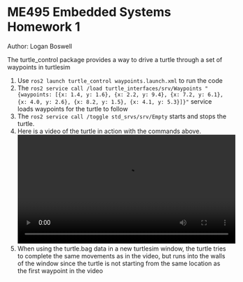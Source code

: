 # ME495 Embedded Systems Homework 1
Author: Logan Boswell

The turtle_control package provides a way to drive a turtle through a set of waypoints in turtlesim

1. Use `ros2 launch turtle_control waypoints.launch.xml` to run the code
2. The `ros2 service call /load turtle_interfaces/srv/Waypoints "{waypoints: [{x: 1.4, y: 1.6}, {x: 2.2, y: 9.4}, {x: 7.2, y: 6.1}, {x: 4.0, y: 2.6}, {x: 8.2, y: 1.5}, {x: 4.1, y: 5.3}]}"` service loads waypoints for the turtle to follow
3. The `ros2 service call /toggle std_srvs/srv/Empty` starts and stops the turtle.
4. Here is a video of the turtle in action with the commands above.
    <video src="https://github-production-user-asset-6210df.s3.amazonaws.com/181179449/374422576-52a0837b-40b9-45f0-9cc7-1165772219bc.webm?X-Amz-Algorithm=AWS4-HMAC-SHA256&X-Amz-Credential=AKIAVCODYLSA53PQK4ZA%2F20241008%2Fus-east-1%2Fs3%2Faws4_request&X-Amz-Date=20241008T054234Z&X-Amz-Expires=300&X-Amz-Signature=fb9ac9109cc3859c179856bb843797555f209bffde03f8358db07b37be83afc4&X-Amz-SignedHeaders=host" width="500" />
5. When using the turtle.bag data in a new turtlesim window, the turtle tries to complete the same movements as in the video, but runs into the walls of the window since the turtle is not starting from the same location as the first waypoint in the video